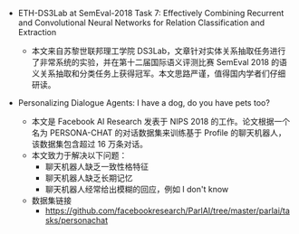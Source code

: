 
- ETH-DS3Lab at SemEval-2018 Task 7: Effectively Combining Recurrent and Convolutional Neural Networks for Relation Classification and Extraction

  - 本文来自苏黎世联邦理工学院 DS3Lab，文章针对实体关系抽取任务进行了非常系统的实验，并在第十二届国际语义评测比赛 SemEval 2018 的语义关系抽取和分类任务上获得冠军。本文思路严谨，值得国内学者们仔细研读。
- Personalizing Dialogue Agents: I have a dog, do you have pets too?
  - 本文是 Facebook AI Research 发表于 NIPS 2018 的工作。论文根据一个名为 PERSONA-CHAT 的对话数据集来训练基于 Profile 的聊天机器人，该数据集包含超过 16 万条对话。
  - 本文致力于解决以下问题：
  	- 聊天机器人缺乏一致性格特征
  	- 聊天机器人缺乏长期记忆
  	- 聊天机器人经常给出模糊的回应，例如 I don't know
  - 数据集链接
  	- https://github.com/facebookresearch/ParlAI/tree/master/parlai/tasks/personachat
